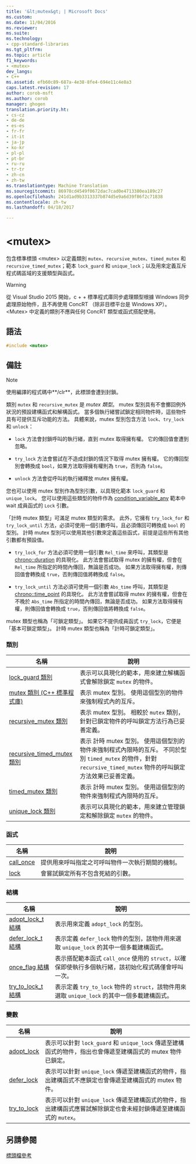 ```yaml
---
title: '&lt;mutex&gt; | Microsoft Docs'
ms.custom: 
ms.date: 11/04/2016
ms.reviewer: 
ms.suite: 
ms.technology:
- cpp-standard-libraries
ms.tgt_pltfrm: 
ms.topic: article
f1_keywords:
- <mutex>
dev_langs:
- C++
ms.assetid: efb60c89-687a-4e38-8fe4-694e11c4e8a3
caps.latest.revision: 17
author: corob-msft
ms.author: corob
manager: ghogen
translation.priority.ht:
- cs-cz
- de-de
- es-es
- fr-fr
- it-it
- ja-jp
- ko-kr
- pl-pl
- pt-br
- ru-ru
- tr-tr
- zh-cn
- zh-tw
ms.translationtype: Machine Translation
ms.sourcegitcommit: 86978cd4549f0672dac7cad0e4713380ea189c27
ms.openlocfilehash: 241d1ad9b3313337b874d5e9a6d39f86f2c71838
ms.contentlocale: zh-tw
ms.lasthandoff: 04/18/2017

---
```

# <a name="ltmutexgt"></a>&lt;mutex&gt;
包含標準標頭 \<mutex> 以定義類別 `mutex`、`recursive_mutex`、`timed_mutex` 和 `recursive_timed_mutex`；範本 `lock_guard` 和 `unique_lock`；以及用來定義互斥程式碼區域的支援類型與函式。  
  
> [!WARNING]
>  從 Visual Studio 2015 開始，c + + 標準程式庫同步處理類型根據 Windows 同步處理原始物件，且不再使用 ConcRT （除非目標平台是 Windows XP）。 \<Mutex> 中定義的類別不應與任何 ConcRT 類型或函式搭配使用。  
  
## <a name="syntax"></a>語法  
  
```cpp  
#include <mutex>  
```  
  
## <a name="remarks"></a>備註  
  
> [!NOTE]
>  使用編譯的程式碼中**/clr**，此標頭會遭到封鎖。  
  
 類別 `mutex` 和 `recursive_mutex` 是 *mutex 類型*。 mutex 型別具有不會擲回例外狀況的預設建構函式和解構函式。 當多個執行緒嘗試鎖定相同物件時，這些物件具有可提供互斥功能的方法。 具體來說，mutex 型別包含方法 `lock`、`try_lock` 和 `unlock`：  
  
-   `lock` 方法會封鎖呼叫的執行緒，直到 mutex 取得擁有權。 它的傳回值會遭到忽略。  
  
-   `try_lock` 方法會嘗試在不造成封鎖的情況下取得 mutex 擁有權。 它的傳回型別會轉換成 `bool`，如果方法取得擁有權則為 `true`，否則為 `false`。  
  
-   `unlock` 方法會從呼叫的執行緒釋放 mutex 擁有權。  
  
 您也可以使用 mutex 型別作為型別引數，以具現化範本 `lock_guard` 和 `unique_lock`。 您可以使用這些類型的物件作為 [condition_variable_any](../standard-library/condition-variable-any-class.md) 範本中 wait 成員函式的 `Lock` 引數。  
  
 「計時 mutex 類型」可滿足 mutex 類型的需求。 此外，它擁有 `try_lock_for` 和 `try_lock_until` 方法，必須可使用一個引數呼叫，且必須傳回可轉換成 `bool` 的型別。 計時 mutex 型別可以使用其他引數來定義這些函式，前提是這些所有其他引數都有預設值。  
  
-   `try_lock_for` 方法必須可使用一個引數 `Rel_time` 來呼叫，其類型是 [chrono::duration](../standard-library/duration-class.md) 的具現化。 此方法會嘗試取得 mutex 的擁有權，但會在 `Rel_time` 所指定的時間內傳回，無論是否成功。 如果方法取得擁有權，則傳回值會轉換成 `true`，否則傳回值將轉換成 `false`。  
  
-   `try_lock_until` 方法必須可使用一個引數 `Abs_time` 呼叫，其類型是 [chrono::time_point](../standard-library/time-point-class.md) 的具現化。 此方法會嘗試取得 mutex 的擁有權，但會在不晚於 `Abs_time` 所指定的時間內傳回，無論是否成功。 如果方法取得擁有權，則傳回值會轉換成 `true`，否則傳回值將轉換成 `false`。  
  
 mutex 類型也稱為「可鎖定類型」。 如果它不提供成員函式 `try_lock`，它便是「基本可鎖定類型」。 計時 mutex 類型也稱為「計時可鎖定類型」。  
  
### <a name="classes"></a>類別  
  
|名稱|說明|  
|----------|-----------------|  
|[lock_guard 類別](../standard-library/lock-guard-class.md)|表示可以具現化的範本，用來建立解構函式會解除鎖定 `mutex` 的物件。|  
|[mutex 類別 (C++ 標準程式庫)](../standard-library/mutex-class-stl.md)|表示 mutex 型別。 使用這個型別的物件來強制程式內的互斥。|  
|[recursive_mutex 類別](../standard-library/recursive-mutex-class.md)|表示 mutex 型別。 相較於 `mutex` 類別，針對已鎖定物件的呼叫鎖定方法行為已妥善定義。|  
|[recursive_timed_mutex 類別](../standard-library/recursive-timed-mutex-class.md)|表示 計時 mutex 型別。 使用這個型別的物件來強制程式內限時的互斥。 不同於型別 `timed_mutex` 的物件，針對 `recursive_timed_mutex` 物件的呼叫鎖定方法效果已妥善定義。|  
|[timed_mutex 類別](../standard-library/timed-mutex-class.md)|表示 計時 mutex 型別。 使用這個型別的物件來強制程式內限時的互斥。|  
|[unique_lock 類別](../standard-library/unique-lock-class.md)|表示可以具現化的範本，用來建立管理鎖定和解除鎖定 `mutex` 的物件。|  
  
### <a name="functions"></a>函式  
  
|名稱|說明|  
|----------|-----------------|  
|[call_once](../standard-library/mutex-functions.md#call_once)|提供用來呼叫指定之可呼叫物件一次執行期間的機制。|  
|[lock](../standard-library/mutex-functions.md#lock)|會嘗試鎖定所有不包含死結的引數。|  
  
### <a name="structs"></a>結構  
  
|名稱|說明|  
|----------|-----------------|  
|[adopt_lock_t 結構](../standard-library/adopt-lock-t-structure.md)|表示用來定義 `adopt_lock` 的型別。|  
|[defer_lock_t 結構](../standard-library/defer-lock-t-structure.md)|表示定義 `defer_lock` 物件的型別，該物件用來選取 `unique_lock` 的其中一個多載建構函式。|  
|[once_flag 結構](../standard-library/once-flag-structure.md)|表示搭配範本函式 `call_once` 使用的 `struct`，以確保即使執行多個執行緒，該初始化程式碼僅會呼叫一次。|  
|[try_to_lock_t 結構](../standard-library/try-to-lock-t-structure.md)|表示定義 `try_to_lock` 物件的 `struct`，該物件用來選取 `unique_lock` 的其中一個多載建構函式。|  
  
### <a name="variables"></a>變數  
  
|名稱|說明|  
|----------|-----------------|  
|[adopt_lock](../standard-library/mutex-functions.md#adopt_lock)|表示可以針對 `lock_guard` 和 `unique_lock` 傳遞至建構函式的物件，指出也會傳遞至建構函式的 mutex 物件已鎖定。|  
|[defer_lock](../standard-library/mutex-functions.md#defer_lock)|表示可以針對 `unique_lock` 傳遞至建構函式的物件，指出建構函式不應鎖定也會傳遞至建構函式的 mutex 物件。|  
|[try_to_lock](../standard-library/mutex-functions.md#try_to_lock)|表示可以針對 `unique_lock` 傳遞至建構函式的物件，指出建構函式應嘗試解除鎖定也會未經封鎖傳遞至建構函式的 `mutex`。|  
  
## <a name="see-also"></a>另請參閱  
 [標頭檔參考](../standard-library/cpp-standard-library-header-files.md)




